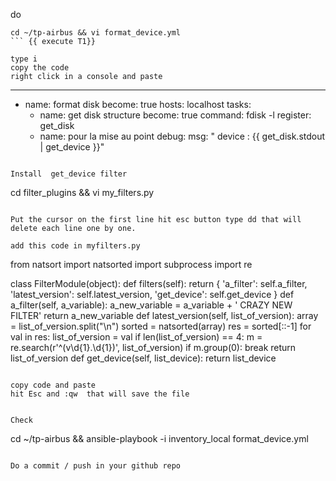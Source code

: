 
do 
```
cd ~/tp-airbus && vi format_device.yml
``` {{ execute T1}}

type i 
copy the code
right click in a console and paste

```
---
- name: format disk
  become: true
  hosts: localhost
  tasks:
    - name: get disk structure
      become: true
      command: fdisk -l
      register: get_disk
    - name: pour la mise au point
      debug:
        msg: " device : {{ get_disk.stdout | get_device }}"
```{{ copy }}

Install  get_device filter
```
cd filter_plugins && vi my_filters.py
```{{ execute T1}}

Put the cursor on the first line hit esc button type dd that will delete each line one by one.   

add this code in myfilters.py

```
from natsort import natsorted
import subprocess
import re

class FilterModule(object):
    def filters(self):
        return {
            'a_filter': self.a_filter,
            'latest_version': self.latest_version,
            'get_device': self.get_device
        }
    def a_filter(self, a_variable):
        a_new_variable = a_variable + ' CRAZY NEW FILTER'
        return a_new_variable
    def latest_version(self, list_of_version):
        array = list_of_version.split("\n")
        sorted = natsorted(array)
        res = sorted[::-1]
        for val in res:
            list_of_version = val
            if len(list_of_version) == 4:
                m = re.search(r'^(v\d{1}.\d{1})', list_of_version)
                if m.group(0):
                    break
        return list_of_version
    def get_device(self, list_device):
        return list_device 
```{{ copy }}

copy code and paste
hit Esc and :qw  that will save the file


Check 

```
cd ~/tp-airbus &&
ansible-playbook -i inventory_local format_device.yml
```{{ execute T1}}

Do a commit / push in your github repo 




